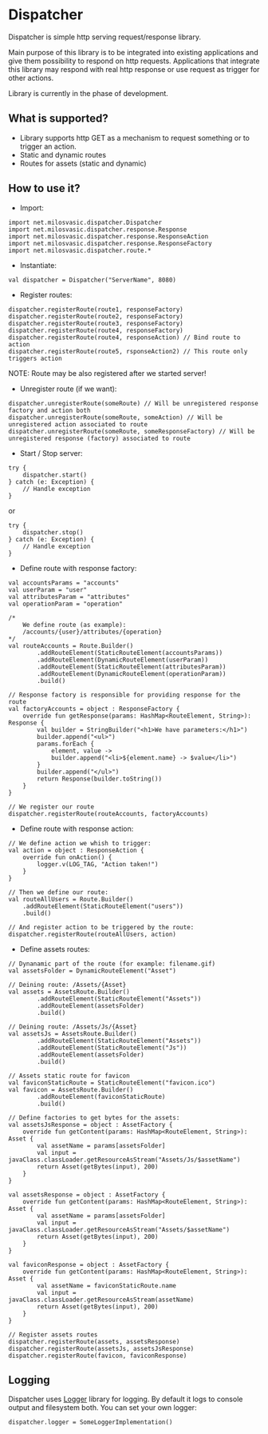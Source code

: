 # Dispatcher
Dispatcher is simple http serving request/response library. 

Main purpose of this library is to be integrated into existing applications and give them possibility to respond on http requests.
Applications that integrate this library may respond with real http response or use request as trigger for other actions. 

Library is currently in the phase of development.

## What is supported?

- Library supports http GET as a mechanism to request something or to trigger an action.
- Static and dynamic routes
- Routes for assets (static and dynamic)

## How to use it?
- Import:
```
import net.milosvasic.dispatcher.Dispatcher
import net.milosvasic.dispatcher.response.Response
import net.milosvasic.dispatcher.response.ResponseAction
import net.milosvasic.dispatcher.response.ResponseFactory
import net.milosvasic.dispatcher.route.*
```
- Instantiate:
```
val dispatcher = Dispatcher("ServerName", 8080)
```
- Register routes:
```
dispatcher.registerRoute(route1, responseFactory)
dispatcher.registerRoute(route2, responseFactory)
dispatcher.registerRoute(route3, responseFactory)
dispatcher.registerRoute(route4, responseFactory)
dispatcher.registerRoute(route4, responseAction) // Bind route to action
dispatcher.registerRoute(route5, rsponseAction2) // This route only triggers action
```
NOTE: Route may be also registered after we started server!
- Unregister route (if we want):
```
dispatcher.unregisterRoute(someRoute) // Will be unregistered response factory and action both
dispatcher.unregisterRoute(someRoute, someAction) // Will be unregistered action associated to route
dispatcher.unregisterRoute(someRoute, someResponseFactory) // Will be unregistered response (factory) associated to route
```
- Start / Stop server:
```
try {
    dispatcher.start()
} catch (e: Exception) {
    // Handle exception
}
```
or
```
try {
    dispatcher.stop()
} catch (e: Exception) {
    // Handle exception
}
```
- Define route with response factory:
```
val accountsParams = "accounts"
val userParam = "user"
val attributesParam = "attributes"
val operationParam = "operation"

/* 
    We define route (as example):
    /accounts/{user}/attributes/{operation}
*/
val routeAccounts = Route.Builder()
        .addRouteElement(StaticRouteElement(accountsParams))
        .addRouteElement(DynamicRouteElement(userParam))
        .addRouteElement(StaticRouteElement(attributesParam))
        .addRouteElement(DynamicRouteElement(operationParam))
        .build()

// Response factory is responsible for providing response for the route
val factoryAccounts = object : ResponseFactory {
    override fun getResponse(params: HashMap<RouteElement, String>): Response {
        val builder = StringBuilder("<h1>We have parameters:</h1>")
        builder.append("<ul>")
        params.forEach {
            element, value ->
            builder.append("<li>${element.name} -> $value</li>")
        }
        builder.append("</ul>")
        return Response(builder.toString())
    }
}

// We register our route
dispatcher.registerRoute(routeAccounts, factoryAccounts)
```
- Define route with response action:
```
// We define action we whish to trigger:
val action = object : ResponseAction {
    override fun onAction() {
        logger.v(LOG_TAG, "Action taken!")
    }
}

// Then we define our route:
val routeAllUsers = Route.Builder()
    .addRouteElement(StaticRouteElement("users"))
    .build()
    
// And register action to be triggered by the route:
dispatcher.registerRoute(routeAllUsers, action)
```
- Define assets routes:
```
// Dynanamic part of the route (for example: filename.gif)
val assetsFolder = DynamicRouteElement("Asset")

// Deining route: /Assets/{Asset}
val assets = AssetsRoute.Builder()
        .addRouteElement(StaticRouteElement("Assets"))
        .addRouteElement(assetsFolder)
        .build()

// Deining route: /Assets/Js/{Asset}
val assetsJs = AssetsRoute.Builder()
        .addRouteElement(StaticRouteElement("Assets"))
        .addRouteElement(StaticRouteElement("Js"))
        .addRouteElement(assetsFolder)
        .build()
        
// Assets static route for favicon
val faviconStaticRoute = StaticRouteElement("favicon.ico")
val favicon = AssetsRoute.Builder()
        .addRouteElement(faviconStaticRoute)
        .build()

// Define factories to get bytes for the assets:
val assetsJsResponse = object : AssetFactory {
    override fun getContent(params: HashMap<RouteElement, String>): Asset {
        val assetName = params[assetsFolder]
        val input = javaClass.classLoader.getResourceAsStream("Assets/Js/$assetName")
        return Asset(getBytes(input), 200)
    }
}

val assetsResponse = object : AssetFactory {
    override fun getContent(params: HashMap<RouteElement, String>): Asset {
        val assetName = params[assetsFolder]
        val input = javaClass.classLoader.getResourceAsStream("Assets/$assetName")
        return Asset(getBytes(input), 200)
    }
}

val faviconResponse = object : AssetFactory {
    override fun getContent(params: HashMap<RouteElement, String>): Asset {
        val assetName = faviconStaticRoute.name
        val input = javaClass.classLoader.getResourceAsStream(assetName)
        return Asset(getBytes(input), 200)
    }
}

// Register assets routes
dispatcher.registerRoute(assets, assetsResponse)
dispatcher.registerRoute(assetsJs, assetsJsResponse)
dispatcher.registerRoute(favicon, faviconResponse)
```
## Logging
Dispatcher uses [Logger](https://github.com/milos85vasic/Logger) library for logging.
By default it logs to console output and filesystem both.
You can set your own logger:
```
dispatcher.logger = SomeLoggerImplementation()
```
